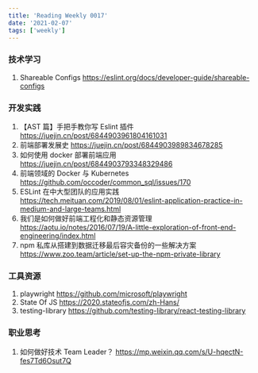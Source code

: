 ```yaml
---
title: 'Reading Weekly 0017'
date: '2021-02-07'
tags: ['weekly']
---
```


### 技术学习

1. Shareable Configs https://eslint.org/docs/developer-guide/shareable-configs

### 开发实践

1. 【AST 篇】手把手教你写 Eslint 插件 https://juejin.cn/post/6844903961804161031
2. 前端部署发展史 https://juejin.cn/post/6844903989834678285
3. 如何使用 docker 部署前端应用 https://juejin.cn/post/6844903793348329486
4. 前端领域的 Docker 与 Kubernetes https://github.com/occoder/common_sql/issues/170
5. ESLint 在中大型团队的应用实践 https://tech.meituan.com/2019/08/01/eslint-application-practice-in-medium-and-large-teams.html
6. 我们是如何做好前端工程化和静态资源管理 https://aotu.io/notes/2016/07/19/A-little-exploration-of-front-end-engineering/index.html
7. npm 私库从搭建到数据迁移最后容灾备份的一些解决方案 https://www.zoo.team/article/set-up-the-npm-private-library

### 工具资源

1. playwright https://github.com/microsoft/playwright
2. State Of JS https://2020.stateofjs.com/zh-Hans/
3. testing-library https://github.com/testing-library/react-testing-library

### 职业思考

1. 如何做好技术 Team Leader？ https://mp.weixin.qq.com/s/U-hqectN-fes7Td6Osut7Q
